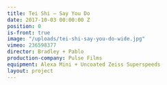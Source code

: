 ```yaml
---
title: Tei Shi — Say You Do
date: 2017-10-03 00:00:00 Z
position: 0
is-front: true
image: "/uploads/tei-shi-say-you-do-wide.jpg"
vimeo: 236598377
director: Bradley + Pablo
production-company: Pulse Films
equipment: Alexa Mini + Uncoated Zeiss Superspeeds
layout: project
---
```


